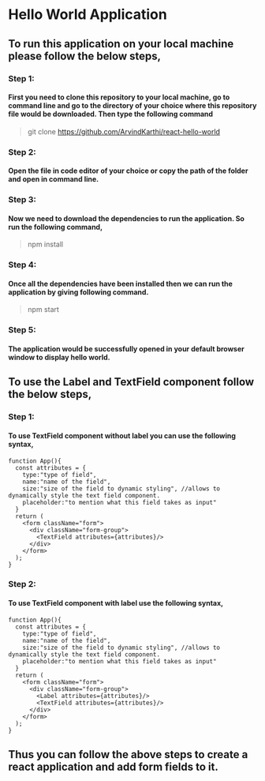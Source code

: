 # Hello World Application
## To run this application on your local machine please follow the below steps,
### Step 1:
#### First you need to clone this repository to your local machine, go to command line and go to the directory of your choice where this repository file would be downloaded. Then type the following command 
> git clone https://github.com/ArvindKarthi/react-hello-world
### Step 2:
#### Open the file in code editor of your choice or copy the path of the folder and open in command line.
### Step 3:
#### Now we need to download the dependencies to run the application. So run the following command,
> npm install
### Step 4:
#### Once all the dependencies have been installed then we can run the application by giving following command.
> npm start
### Step 5:
#### The application would be successfully opened in your default browser window to display hello world.
## To use the Label and TextField component follow the below steps,
### Step 1: 
#### To use TextField component without label you can use the following syntax,
```
function App(){
  const attributes = {
    type:"type of field",
    name:"name of the field",
    size:"size of the field to dynamic styling", //allows to dynamically style the text field component.
    placeholder:"to mention what this field takes as input"
  }
  return (
    <form className="form">
      <div className="form-group">
        <TextField attributes={attributes}/>
      </div>
    </form>
  );
}
```
### Step 2:
#### To use TextField component with label use the following syntax,
```
function App(){
  const attributes = {
    type:"type of field",
    name:"name of the field",
    size:"size of the field to dynamic styling", //allows to dynamically style the text field component.
    placeholder:"to mention what this field takes as input"
  }
  return (
    <form className="form">
      <div className="form-group">
        <Label attributes={attributes}/>
        <TextField attributes={attributes}/>
      </div>
    </form>
  );
}
```
## Thus you can follow the above steps to create a react application and add form fields to it.
